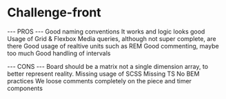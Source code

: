 # Challenge-front

--- PROS ---
Good naming conventions
It works and logic looks good
Usage of Grid & Flexbox
Media queries, although not super complete, are there
Good usage of realtive units such as REM
Good commenting, maybe too much
Good handling of intervals

--- CONS --- 
Board should be a matrix not a single dimension array, to better represent reality.
Missing usage of SCSS
Missing TS
No BEM practices
We loose comments completely on the piece and timer components
